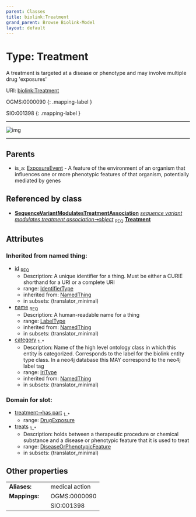 ```yaml
---
parent: Classes
title: biolink:Treatment
grand_parent: Browse Biolink-Model
layout: default
---
```


# Type: Treatment


A treatment is targeted at a disease or phenotype and may involve multiple drug 'exposures'

URI: [biolink:Treatment](https://w3id.org/biolink/vocab/Treatment)

OGMS:0000090
{: .mapping-label }

SIO:001398
{: .mapping-label }


---

![img](http://yuml.me/diagram/nofunky;dir:TB/class/\[SequenceVariantModulatesTreatmentAssociation]-%20object%201..1>\[Treatment&#124;id(i):identifier_type;name(i):label_type;category(i):iri_type%20%2B],%20\[ExposureEvent]^-\[Treatment])

---


## Parents

 *  is_a: [ExposureEvent](ExposureEvent.md) - A feature of the environment of an organism that influences one or more phenotypic features of that organism, potentially mediated by genes

## Referenced by class

 *  **[SequenceVariantModulatesTreatmentAssociation](SequenceVariantModulatesTreatmentAssociation.md)** *[sequence variant modulates treatment association➞object](sequence_variant_modulates_treatment_association_object.md)*  <sub>REQ</sub>  **[Treatment](Treatment.md)**

## Attributes


### Inherited from named thing:

 * [id](id.md)  <sub>REQ</sub>
    * Description: A unique identifier for a thing. Must be either a CURIE shorthand for a URI or a complete URI
    * range: [IdentifierType](types/IdentifierType.md)
    * inherited from: [NamedThing](NamedThing.md)
    * in subsets: (translator_minimal)
 * [name](name.md)  <sub>REQ</sub>
    * Description: A human-readable name for a thing
    * range: [LabelType](types/LabelType.md)
    * inherited from: [NamedThing](NamedThing.md)
    * in subsets: (translator_minimal)
 * [category](category.md)  <sub>1..*</sub>
    * Description: Name of the high level ontology class in which this entity is categorized. Corresponds to the label for the biolink entity type class. In a neo4j database this MAY correspond to the neo4j label tag
    * range: [IriType](types/IriType.md)
    * inherited from: [NamedThing](NamedThing.md)
    * in subsets: (translator_minimal)

### Domain for slot:

 * [treatment➞has part](treatment_has_part.md)  <sub>1..*</sub>
    * range: [DrugExposure](DrugExposure.md)
 * [treats](treats.md)  <sub>1..*</sub>
    * Description: holds between a therapeutic procedure or chemical substance and a disease or phenotypic feature that it is used to treat
    * range: [DiseaseOrPhenotypicFeature](DiseaseOrPhenotypicFeature.md)
    * in subsets: (translator_minimal)

## Other properties

|  |  |  |
| --- | --- | --- |
| **Aliases:** | | medical action |
| **Mappings:** | | OGMS:0000090 |
|  | | SIO:001398 |

